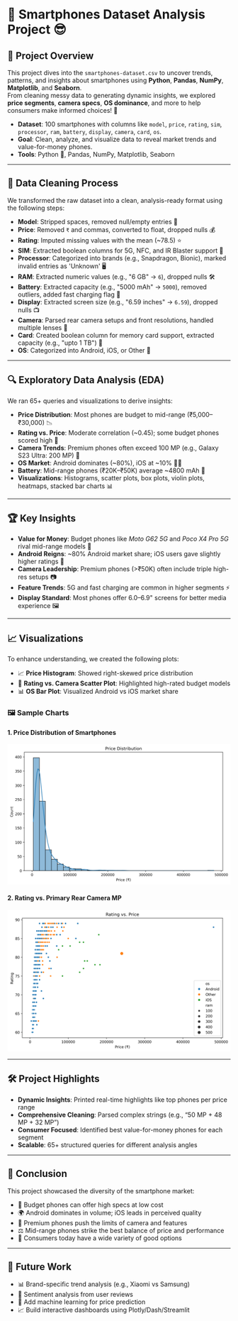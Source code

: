 # 📱 Smartphones Dataset Analysis Project 😎

## 🎯 Project Overview

This project dives into the `smartphones-dataset.csv` to uncover trends, patterns, and insights about smartphones using **Python**, **Pandas**, **NumPy**, **Matplotlib**, and **Seaborn**.  
From cleaning messy data to generating dynamic insights, we explored **price segments**, **camera specs**, **OS dominance**, and more to help consumers make informed choices! 🚀

- **Dataset**: 100 smartphones with columns like `model`, `price`, `rating`, `sim`, `processor`, `ram`, `battery`, `display`, `camera`, `card`, `os`.
- **Goal**: Clean, analyze, and visualize data to reveal market trends and value-for-money phones.
- **Tools**: Python 🐍, Pandas, NumPy, Matplotlib, Seaborn

---

## 🧹 Data Cleaning Process

We transformed the raw dataset into a clean, analysis-ready format using the following steps:

- **Model**: Stripped spaces, removed null/empty entries 🧼
- **Price**: Removed `₹` and commas, converted to float, dropped nulls 💰
- **Rating**: Imputed missing values with the mean (~78.5) ⭐
- **SIM**: Extracted boolean columns for 5G, NFC, and IR Blaster support 📶
- **Processor**: Categorized into brands (e.g., Snapdragon, Bionic), marked invalid entries as 'Unknown' 🖥️
- **RAM**: Extracted numeric values (e.g., "6 GB" → `6`), dropped nulls 🛠️
- **Battery**: Extracted capacity (e.g., "5000 mAh" → `5000`), removed outliers, added fast charging flag 🔋
- **Display**: Extracted screen size (e.g., "6.59 inches" → `6.59`), dropped nulls 📺
- **Camera**: Parsed rear camera setups and front resolutions, handled multiple lenses 📸
- **Card**: Created boolean column for memory card support, extracted capacity (e.g., "upto 1 TB") 💾
- **OS**: Categorized into Android, iOS, or Other 📱

---

## 🔍 Exploratory Data Analysis (EDA)

We ran 65+ queries and visualizations to derive insights:

- **Price Distribution**: Most phones are budget to mid-range (₹5,000–₹30,000) 📉
- **Rating vs. Price**: Moderate correlation (~0.45); some budget phones scored high 🌟
- **Camera Trends**: Premium phones often exceed 100 MP (e.g., Galaxy S23 Ultra: 200 MP) 🎥
- **OS Market**: Android dominates (~80%), iOS at ~10% 🍎🤖
- **Battery**: Mid-range phones (₹20K–₹50K) average ~4800 mAh 🔌
- **Visualizations**: Histograms, scatter plots, box plots, violin plots, heatmaps, stacked bar charts 📊

---

## 🏆 Key Insights

- **Value for Money**: Budget phones like *Moto G62 5G* and *Poco X4 Pro 5G* rival mid-range models 💸
- **Android Reigns**: ~80% Android market share; iOS users gave slightly higher ratings 🏅
- **Camera Leadership**: Premium phones (>₹50K) often include triple high-res setups 📷
- **Feature Trends**: 5G and fast charging are common in higher segments ⚡
- **Display Standard**: Most phones offer 6.0–6.9" screens for better media experience 🖼️

---

## 📈 Visualizations

To enhance understanding, we created the following plots:

- 📈 **Price Histogram**: Showed right-skewed price distribution  
- 📍 **Rating vs. Camera Scatter Plot**: Highlighted high-rated budget models  
- 📊 **OS Bar Plot**: Visualized Android vs iOS market share  
 
### 🖼️ Sample Charts

#### 1. Price Distribution of Smartphones

![Price Histogram](<price histogram.png>)
#### 2. Rating vs. Primary Rear Camera MP
![Rating VS Price](<ating vs Price.png>)



---

## 🛠️ Project Highlights

- **Dynamic Insights**: Printed real-time highlights like top phones per price range
- **Comprehensive Cleaning**: Parsed complex strings (e.g., “50 MP + 48 MP + 32 MP”)
- **Consumer Focused**: Identified best value-for-money phones for each segment
- **Scalable**: 65+ structured queries for different analysis angles

---

## 📝 Conclusion

This project showcased the diversity of the smartphone market:

- 💪 Budget phones can offer high specs at low cost  
- 🌍 Android dominates in volume; iOS leads in perceived quality  
- 📸 Premium phones push the limits of camera and features  
- ⚖️ Mid-range phones strike the best balance of price and performance  
- 🎉 Consumers today have a wide variety of good options

---

## 🚀 Future Work

- 📊 Brand-specific trend analysis (e.g., Xiaomi vs Samsung)
- 💬 Sentiment analysis from user reviews
- 🧠 Add machine learning for price prediction
- 📈 Build interactive dashboards using Plotly/Dash/Streamlit

